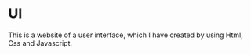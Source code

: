 # UI
This is a website of a user interface, which I have created by using Html, Css and Javascript.
